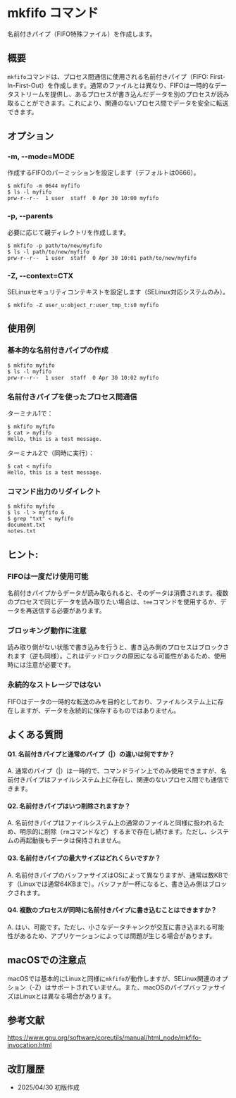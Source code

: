# mkfifo コマンド

名前付きパイプ（FIFO特殊ファイル）を作成します。

## 概要

`mkfifo`コマンドは、プロセス間通信に使用される名前付きパイプ（FIFO: First-In-First-Out）を作成します。通常のファイルとは異なり、FIFOは一時的なデータストリームを提供し、あるプロセスが書き込んだデータを別のプロセスが読み取ることができます。これにより、関連のないプロセス間でデータを安全に転送できます。

## オプション

### **-m, --mode=MODE**

作成するFIFOのパーミッションを設定します（デフォルトは0666）。

```console
$ mkfifo -m 0644 myfifo
$ ls -l myfifo
prw-r--r--  1 user  staff  0 Apr 30 10:00 myfifo
```

### **-p, --parents**

必要に応じて親ディレクトリを作成します。

```console
$ mkfifo -p path/to/new/myfifo
$ ls -l path/to/new/myfifo
prw-r--r--  1 user  staff  0 Apr 30 10:01 path/to/new/myfifo
```

### **-Z, --context=CTX**

SELinuxセキュリティコンテキストを設定します（SELinux対応システムのみ）。

```console
$ mkfifo -Z user_u:object_r:user_tmp_t:s0 myfifo
```

## 使用例

### 基本的な名前付きパイプの作成

```console
$ mkfifo myfifo
$ ls -l myfifo
prw-r--r--  1 user  staff  0 Apr 30 10:02 myfifo
```

### 名前付きパイプを使ったプロセス間通信

ターミナル1で：
```console
$ mkfifo myfifo
$ cat > myfifo
Hello, this is a test message.
```

ターミナル2で（同時に実行）：
```console
$ cat < myfifo
Hello, this is a test message.
```

### コマンド出力のリダイレクト

```console
$ mkfifo myfifo
$ ls -l > myfifo &
$ grep "txt" < myfifo
document.txt
notes.txt
```

## ヒント:

### FIFOは一度だけ使用可能

名前付きパイプからデータが読み取られると、そのデータは消費されます。複数のプロセスで同じデータを読み取りたい場合は、`tee`コマンドを使用するか、データを再送信する必要があります。

### ブロッキング動作に注意

読み取り側がない状態で書き込みを行うと、書き込み側のプロセスはブロックされます（逆も同様）。これはデッドロックの原因になる可能性があるため、使用時には注意が必要です。

### 永続的なストレージではない

FIFOはデータの一時的な転送のみを目的としており、ファイルシステム上に存在しますが、データを永続的に保存するものではありません。

## よくある質問

#### Q1. 名前付きパイプと通常のパイプ（|）の違いは何ですか？
A. 通常のパイプ（|）は一時的で、コマンドライン上でのみ使用できますが、名前付きパイプはファイルシステム上に存在し、関連のないプロセス間でも通信できます。

#### Q2. 名前付きパイプはいつ削除されますか？
A. 名前付きパイプはファイルシステム上の通常のファイルと同様に扱われるため、明示的に削除（`rm`コマンドなど）するまで存在し続けます。ただし、システムの再起動後もデータは保持されません。

#### Q3. 名前付きパイプの最大サイズはどれくらいですか？
A. 名前付きパイプのバッファサイズはOSによって異なりますが、通常は数KBです（Linuxでは通常64KBまで）。バッファが一杯になると、書き込み側はブロックされます。

#### Q4. 複数のプロセスが同時に名前付きパイプに書き込むことはできますか？
A. はい、可能です。ただし、小さなデータチャンクが交互に書き込まれる可能性があるため、アプリケーションによっては問題が生じる場合があります。

## macOSでの注意点

macOSでは基本的にLinuxと同様に`mkfifo`が動作しますが、SELinux関連のオプション（-Z）はサポートされていません。また、macOSのパイプバッファサイズはLinuxとは異なる場合があります。

## 参考文献

https://www.gnu.org/software/coreutils/manual/html_node/mkfifo-invocation.html

## 改訂履歴

- 2025/04/30 初版作成